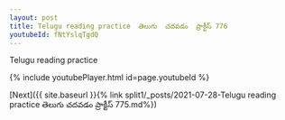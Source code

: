 ```yaml
---
layout: post
title: Telugu reading practice  తెలుగు  చదవడం  ప్రాక్టీస్ 776
youtubeId: fNtYslqTgdQ
---
```

 
 
Telugu reading practice
 
 
 
 
 


{% include youtubePlayer.html id=page.youtubeId %}
 
[Next]({{ site.baseurl }}{% link  split1/_posts/2021-07-28-Telugu reading practice  తెలుగు  చదవడం  ప్రాక్టీస్ 775.md%})
 
